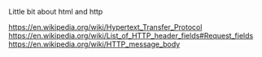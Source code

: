 Little bit about html and http

https://en.wikipedia.org/wiki/Hypertext_Transfer_Protocol
https://en.wikipedia.org/wiki/List_of_HTTP_header_fields#Request_fields
https://en.wikipedia.org/wiki/HTTP_message_body
